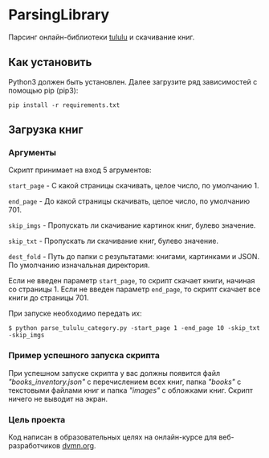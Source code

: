 # ParsingLibrary
Парсинг онлайн-библиотеки [tululu](https://tululu.org/) и скачивание книг.

## Как установить
Python3 должен быть установлен. Далее загрузите ряд зависимостей с помощью pip (pip3):

    pip install -r requirements.txt

## Загрузка книг

### Аргументы

Скрипт принимает на вход 5 агрументов:

`start_page` - С какой страницы скачивать, целое число, по умолчанию 1.

`end_page` - До какой страницы скачивать, целое число, по умолчанию 701.

`skip_imgs` - Пропускать ли скачивание картинок книг, булево значение.

`skip_txt` - Пропускать ли скачивание книг, булево значение.

`dest_fold` - Путь до папки с результатами: книгами, картинками и JSON. По умолчанию изначальная директория.


Если не введен параметр `start_page`, то скрипт скачает книги, начиная со страницы 1.
Если не введен параметр `end_page`, то скрипт скачает все книги до страницы 701.


При запуске необходимо передать их:

    $ python parse_tululu_category.py -start_page 1 -end_page 10 -skip_txt -skip_imgs 

### Пример успешного запуска скрипта
При успешном запуске скрипта у вас должны появится файл *"books_inventory.json"* с перечислением всех книг, папка *"books"* с текстовыми файлами книг и папка *"images"* с обложками книг.
Скрипт ничего не выводит на экран.


### Цель проекта

Код написан в образовательных целях на онлайн-курсе для веб-разработчиков [dvmn.org](https://dvmn.org/).
